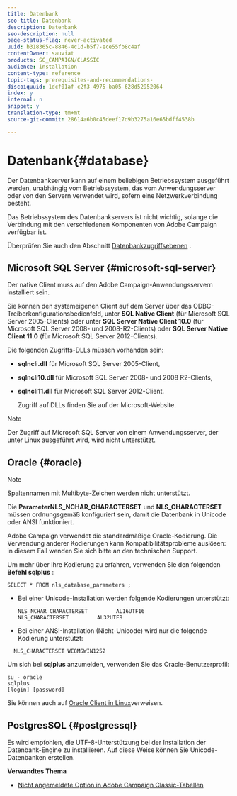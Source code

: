 ```yaml
---
title: Datenbank
seo-title: Datenbank
description: Datenbank
seo-description: null
page-status-flag: never-activated
uuid: b318365c-8846-4c1d-b5f7-ece55fb8c4af
contentOwner: sauviat
products: SG_CAMPAIGN/CLASSIC
audience: installation
content-type: reference
topic-tags: prerequisites-and-recommendations-
discoiquuid: 1dcf01af-c2f3-4975-ba05-628d52952064
index: y
internal: n
snippet: y
translation-type: tm+mt
source-git-commit: 28614a6b0c45deef17d9b3275a16e65bdff4538b

---
```



# Datenbank{#database}

Der Datenbankserver kann auf einem beliebigen Betriebssystem ausgeführt werden, unabhängig vom Betriebssystem, das vom Anwendungsserver oder von den Servern verwendet wird, sofern eine Netzwerkverbindung besteht.

Das Betriebssystem des Datenbankservers ist nicht wichtig, solange die Verbindung mit den verschiedenen Komponenten von Adobe Campaign verfügbar ist.

Überprüfen Sie auch den Abschnitt [Datenbankzugriffsebenen](../../installation/using/prerequisites-of-campaign-installation-in-linux.md#database-access-layers) .

## Microsoft SQL Server {#microsoft-sql-server}

Der native Client muss auf den Adobe Campaign-Anwendungsservern installiert sein.

Sie können den systemeigenen Client auf dem Server über das ODBC-Treiberkonfigurationsbedienfeld, unter **SQL Native Client** (für Microsoft SQL Server 2005-Clients) oder unter **SQL Server Native Client 10.0** (für Microsoft SQL Server 2008- und 2008-R2-Clients) oder **SQL Server Native Client 11.0** (für Microsoft SQL Server 2012-Clients).

Die folgenden Zugriffs-DLLs müssen vorhanden sein:

* **sqlncli.dll** für Microsoft SQL Server 2005-Client,
* **sqlncli10.dll** für Microsoft SQL Server 2008- und 2008 R2-Clients,
* **sqlncli11.dll** für Microsoft SQL Server 2012-Client.

   Zugriff auf DLLs finden Sie auf der Microsoft-Website.

>[!NOTE]
>
>Der Zugriff auf Microsoft SQL Server von einem Anwendungsserver, der unter Linux ausgeführt wird, wird nicht unterstützt.

## Oracle {#oracle}

>[!NOTE]
>
>Spaltennamen mit Multibyte-Zeichen werden nicht unterstützt.

Die **ParameterNLS_NCHAR_CHARACTERSET** und **NLS_CHARACTERSET** müssen ordnungsgemäß konfiguriert sein, damit die Datenbank in Unicode oder ANSI funktioniert.

Adobe Campaign verwendet die standardmäßige Oracle-Kodierung. Die Verwendung anderer Kodierungen kann Kompatibilitätsprobleme auslösen: in diesem Fall wenden Sie sich bitte an den technischen Support.

Um mehr über Ihre Kodierung zu erfahren, verwenden Sie den folgenden **Befehl sqlplus** :

```
SELECT * FROM nls_database_parameters ;
```

* Bei einer Unicode-Installation werden folgende Kodierungen unterstützt:

   ```
   NLS_NCHAR_CHARACTERSET         AL16UTF16
   NLS_CHARACTERSET         AL32UTF8
   ```

* Bei einer ANSI-Installation (Nicht-Unicode) wird nur die folgende Kodierung unterstützt:

```
  NLS_CHARACTERSET WE8MSWIN1252
```

Um sich bei **sqlplus** anzumelden, verwenden Sie das Oracle-Benutzerprofil:

```
su - oracle 
sqlplus 
[login] [password]
```

Sie können auch auf [Oracle Client in Linux](../../installation/using/installing-packages-with-linux.md#oracle-client-in-linux)verweisen.

## PostgresSQL {#postgressql}

Es wird empfohlen, die UTF-8-Unterstützung bei der Installation der Datenbank-Engine zu installieren. Auf diese Weise können Sie Unicode-Datenbanken erstellen.

**Verwandtes Thema**

* [Nicht angemeldete Option in Adobe Campaign Classic-Tabellen](https://helpx.adobe.com/campaign/kb/unlogged-tables-classic.html)